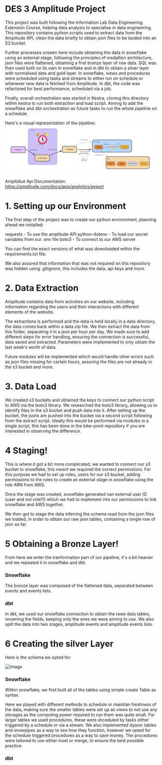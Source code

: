 # DES 3 Amplitude Project 

This project was built following the Information Lab Data Engineering Extension Course, helping data analysts to specialise in data engineering. This repository contains python scripts used to extract data from the Amplitude API, clean the data briefly to obtain json files to be laoded into an S3 bucket.

Further processes unseen here include obtaining the data in snowflake using an external stage, following the principles of medallion architecture, json files were flattened, obtaining a first bronze layer of raw data. SQL was then used both on its own in snowflake and in dbt to obtain a silver layer with normalised data and gold layer. In snowflake, views and procedures were scheduled using tasks and streams to either run on schedule or whenever new data is fetched from Amplitude. In dbt, the code was refactored for best performance, scheduled via a job. 

Finally, overall orchestration was started in Kestra, cloning this directory within kestra to run both extraction and load script. Aiming to add the snowflake and dbt orchestration as future tasks to run the whole pipeline on a schedule. 


Here's a visual representation of the pipeline: 
![alt text](excalidraw.png)

Ampltidue Api Documentation: https://amplitude.com/docs/apis/analytics/export

# 1. Setting up our Environment

The first step of the project was to create our python environment, planning ahead we installed: 

requests - To use the amplitude API
python-dotenv - To load our secret variables from our .env file
boto3 - To connect to our AWS server

You can find the exact versions of what was downloaded within the requirements.txt file. 

We also assured that information that was not required on this repository was hidden using .gitignore, this includes the data, api keys and more. 

# 2. Data Extraction

Amplitude contains data from activities on our website, including information regarding the users and their interactions with different elements of the website. 

The extractions is performed and the data is held locally in a data directory, the data comes back within a data.zip file. We then extract the data from this folder, separating it in a json per hour per day. We made sure to add different steps for error handling, ensuring the connection is successful, data saved and extracted. Parameters were implemented to only obtain the last week's worth of data. 

Future modules will be implemented which would handle other errors such as json files missing for certain hours, assuring the files are not already in the s3 bucket and more. 

# 3. Data Load

We created s3 buckets and obtained the keys to connect our python script to AWS via the boto3 library. We researched the boto3 library, allowing us to identify files in the s3 bucket and push data into it. After setting up the bucket, the jsons are pushed into the bucket via a second script following from the extract script. Ideally this would be performed via modules in a single script, this has been done in the bike-point repository if you are interested in observing the difference.


# 4 Staging! 

This is where it got a bit more complicated, we wanted to connect our s3 bucket to snowflake, this meant we required the correct permissions. For this purpose we had to set up roles, users for our s3 bucket, adding permissions to the roles to create an external stage in snowflake using the role ARN from AWS. 

Once the stage was created, snowflake generated nan external user ID (user and not role!!!) which we had to implement into our permissions to link snowflake and AWS together. 

We then got to stage the data inferring the schema read from the json files we loaded, in order to obtain our raw json tables, containing a single row of json so far. 

# 5 Obtaining a Bronze Layer! 

From here we enter the tranformation part of our pipeline, it's a bit heavier and we repeated it in snowflake and dbt. 

### Snowflake 

The bronze layer was composed of the flattened data, separated between events and events lists. 

### dbt 

In dbt, we used our snowflake connection to obtain the rawe data tables, renaming the fields, keeping only the ones we were aiming to use. We also split the data into two stages, amplitude events and amplitude events lists. 

# 6 Creating the silver Layer

Here is the schema we opted for: 

<img width="1471" height="783" alt="image" src="https://github.com/user-attachments/assets/c015523b-f213-4483-83d9-10360b7bbb2b" />

### Snowflake

Within snowflake, we first built all of the tables using simple create Table as syntax. 

Here we played with different methods to schedule or maintian freshness of the data, making sure the smaller tables were set up as views to not use any storages as the computing power required to run them was quite small. For larger tables we used procedures, these were shceduled by tasks either triggered by a schedule or via a stream. We also implemented dyanic tables and snowpipes as a way to see how they function, however we opted for the schedule triggered procedures as a way to save money. The procedures were tailored to use either inset or merge, to ensure the best possible practice. 

### dbt
